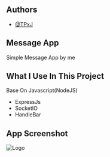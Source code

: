 
## Authors

- [@TPxJ](https://www.github.com/TPxJ)



## Message App
Simple Message App by me
## What I Use In This Project

Base On Javascript(NodeJS)

- ExpressJs
- SocketIO
- HandleBar


## App Screenshot


![Logo](https://i.imgur.com/iN4Y0iv.png)


